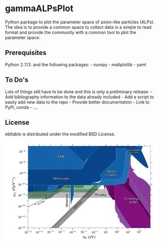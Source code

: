 gammaALPsPlot
=============

Python package to plot the parameter space of axion-like particles (ALPs). 
The idea is to provide a common space to collect data in a simple to read format
and provide the community with a common tool to plot the parameter space. 

Prerequisites
-------------

Python 2.7/3. and the following packages:
    - numpy 
    - matlplotlib
    - yaml

To Do's
-------

Lots of things still have to be done and this is only a preliminary release:
    - Add bibliography information to the data already included
    - Add a script to easily add new data to the repo
    - Provide better documentation
    - Link to PyPi, conda
    - ....


License
-------
ebltable is distributed under the modified BSD License.

![](https://raw.githubusercontent.com/me-manu/gammaALPsPlot/master/plots/alpplot.png)

